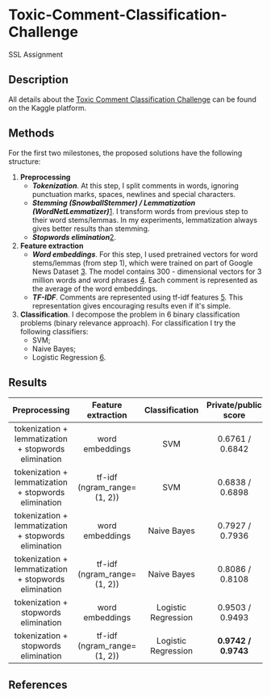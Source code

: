 # Toxic-Comment-Classification-Challenge
SSL Assignment

## Description
All details about the [Toxic Comment Classification Challenge](https://www.kaggle.com/c/jigsaw-toxic-comment-classification-challenge) can be found on the Kaggle platform.

## Methods
For the first two milestones, the proposed solutions have the following structure:
1. **Preprocessing**
    * _**Tokenization**_. At this step, I split comments in words, ignoring punctuation marks, spaces, newlines and special characters.
    * _**Stemming (SnowballStemmer) / Lemmatization (WordNetLemmatizer)**_[1][1]. I transform words from previous step to their word stems/lemmas.
      In my experiments, lemmatization always gives better results than stemming.
    * _**Stopwords elimination**_[2][2].
2. **Feature extraction**
    * _**Word embeddings**_. For this step, I used pretrained vectors for word stems/lemmas (from step 1), which were trained on part of Google News Dataset [3][3]. The model contains 300 - dimensional vectors for 3 million words and word phrases [4][4].
      Each comment is represented as the average of the word embeddings.
    * _**TF-IDF**_. Comments are represented using tf-idf features [5][5]. This representation gives encouraging results even if it's simple.
3. **Classification**. I decompose the problem in 6 binary classification problems (binary relevance approach). For classification I try the following classifiers:
    * SVM;
    * Naive Bayes;
    * Logistic Regression [6][6].

## Results

| Preprocessing | Feature extraction | Classification | Private/public score |
| :---: | :---: | :---: | :---: |
| tokenization + lemmatization + stopwords elimination | word embeddings | SVM | 0.6761 / 0.6842 |
| tokenization + lemmatization + stopwords elimination | tf-idf (ngram_range=(1, 2)) | SVM | 0.6838 / 0.6898 |
| tokenization + lemmatization + stopwords elimination | word embeddings | Naive Bayes | 0.7927 / 0.7936 |
| tokenization + lemmatization + stopwords elimination | tf-idf (ngram_range=(1, 2)) | Naive Bayes | 0.8086 / 0.8108 |
| tokenization + stopwords elimination | word embeddings | Logistic Regression | 0.9503 / 0.9493 |
| tokenization + stopwords elimination | tf-idf (ngram_range=(1, 2)) | Logistic Regression | **0.9742 / 0.9743** |

## References 
[1]: http://textminingonline.com/dive-into-nltk-part-iv-stemming-and-lemmatization
[2]: https://www.geeksforgeeks.org/removing-stop-words-nltk-python/
[3]: http://ahogrammer.com/2017/01/20/the-list-of-pretrained-word-embeddings/
[4]: https://code.google.com/archive/p/word2vec/
[5]: https://stackoverflow.com/questions/47557417/understanding-text-feature-extraction-tfidfvectorizer-in-python-scikit-learn
[6]: https://www.kaggle.com/tunguz/logistic-regression-with-words-and-char-n-grams
